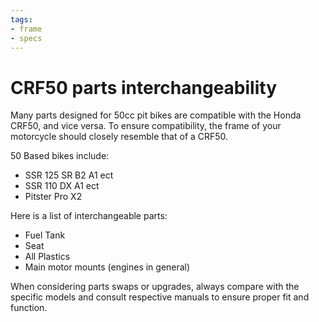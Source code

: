 ```yaml
---
tags:
- frame
- specs
---
```


# CRF50 parts interchangeability

Many parts designed for 50cc pit bikes are compatible with the Honda CRF50, and vice versa. To ensure compatibility, the frame of your motorcycle should closely resemble that of a CRF50.

50 Based bikes include:
- SSR 125 SR B2 A1 ect
- SSR 110 DX A1 ect
- Pitster Pro X2

Here is a list of interchangeable parts:

- Fuel Tank
- Seat
- All Plastics
- Main motor mounts (engines in general)

When considering parts swaps or upgrades, always compare with the specific models and consult respective manuals to ensure proper fit and function.

